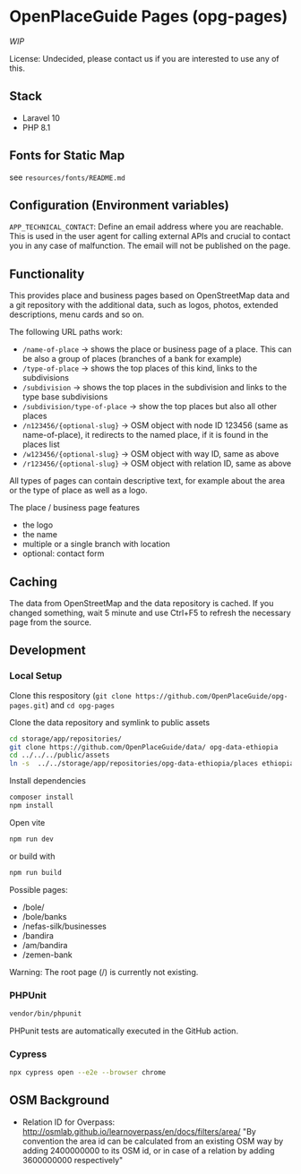 # OpenPlaceGuide Pages (opg-pages)

*WIP*

License: Undecided, please contact us if you are interested to use any of this.

## Stack

* Laravel 10
* PHP 8.1

## Fonts for Static Map

see `resources/fonts/README.md`

## Configuration (Environment variables)

`APP_TECHNICAL_CONTACT`: Define an email address where you are reachable. This is used in the user agent for calling
external APIs and crucial to contact you in any case of malfunction. The email will not be published on the page.

## Functionality

This provides place and business pages based on OpenStreetMap data and a git repository with the additional data,
such as logos, photos, extended descriptions, menu cards and so on.

The following URL paths work:

* `/name-of-place` -> shows the place or business page of a place. This can be also a group of places (branches of a bank for example)
* `/type-of-place` -> shows the top places of this kind, links to the subdivisions
* `/subdivision` -> shows the top places in the subdivision and links to the type base subdivisions
* `/subdivision/type-of-place` -> show the top places but also all other places
* `/n123456/{optional-slug}` -> OSM object with node ID 123456 (same as name-of-place), it redirects to the named place, if it is found in the places list
* `/w123456/{optional-slug}` -> OSM object with way ID, same as above
* `/r123456/{optional-slug}` -> OSM object with relation ID, same as above

All types of pages can contain descriptive text, for example about the area or the type of place as well as a logo.

The place / business page features

* the logo
* the name
* multiple or a single branch with location
* optional: contact form

## Caching

The data from OpenStreetMap and the data repository is cached. If you changed something, wait 5 minute and use Ctrl+F5 to refresh
the necessary page from the source.

## Development

### Local Setup

Clone this respository (`git clone https://github.com/OpenPlaceGuide/opg-pages.git`) and `cd opg-pages`

Clone the data repository and symlink to public assets

```bash
cd storage/app/repositories/
git clone https://github.com/OpenPlaceGuide/data/ opg-data-ethiopia
cd ../../../public/assets
ln -s  ../../storage/app/repositories/opg-data-ethiopia/places ethiopia
```

Install dependencies

```bash
composer install
npm install
```

Open vite

```bash
npm run dev
```

or build with

```bash
npm run build
```

Possible pages:

* /bole/
* /bole/banks
* /nefas-silk/businesses
* /bandira
* /am/bandira
* /zemen-bank

Warning: The root page (/) is currently not existing.

### PHPUnit

```bash
vendor/bin/phpunit
```

PHPunit tests are automatically executed in the GitHub action.

### Cypress

```bash
npx cypress open --e2e --browser chrome
```

## OSM Background

* Relation ID for Overpass: http://osmlab.github.io/learnoverpass/en/docs/filters/area/ "By convention the area id can be calculated from an existing OSM way by adding 2400000000 to its OSM id, or in case of a relation by adding 3600000000 respectively"
